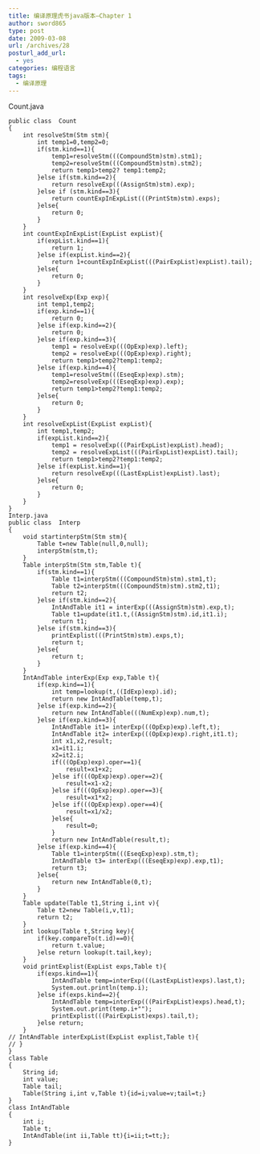 ```yaml
---
title: 编译原理虎书java版本–Chapter 1
author: sword865
type: post
date: 2009-03-08
url: /archives/28
posturl_add_url:
  - yes
categories: 编程语言
tags:
  - 编译原理
---
```

Count.java

    public class  Count
    {
        int resolveStm(Stm stm){
            int temp1=0,temp2=0;
            if(stm.kind==1){
                temp1=resolveStm(((CompoundStm)stm).stm1);
                temp2=resolveStm(((CompoundStm)stm).stm2);
                return temp1>temp2? temp1:temp2;
            }else if(stm.kind==2){
                return resolveExp(((AssignStm)stm).exp);
            }else if (stm.kind==3){
                return countExpInExpList(((PrintStm)stm).exps);
            }else{
                return 0;
            }
        }
        int countExpInExpList(ExpList expList){
            if(expList.kind==1){
                return 1;
            }else if(expList.kind==2){
                return 1+countExpInExpList(((PairExpList)expList).tail);
            }else{
                return 0;
            }
        }
        int resolveExp(Exp exp){
            int temp1,temp2;
            if(exp.kind==1){
                return 0;
            }else if(exp.kind==2){
                return 0;
            }else if(exp.kind==3){
                temp1 = resolveExp(((OpExp)exp).left);
                temp2 = resolveExp(((OpExp)exp).right);
                return temp1>temp2?temp1:temp2;
            }else if(exp.kind==4){
                temp1=resolveStm(((EseqExp)exp).stm);
                temp2=resolveExp(((EseqExp)exp).exp);
                return temp1>temp2?temp1:temp2;
            }else{
                return 0;
            }
        }
        int resolveExpList(ExpList expList){
            int temp1,temp2;
            if(expList.kind==2){
                temp1 = resolveExp(((PairExpList)expList).head);
                temp2 = resolveExpList(((PairExpList)expList).tail);
                return temp1>temp2?temp1:temp2;
            }else if(expList.kind==1){
                return resolveExp(((LastExpList)expList).last);
            }else{
                return 0;
            }
        }
    }
    Interp.java
    public class  Interp
    {
        void startinterpStm(Stm stm){
            Table t=new Table(null,0,null);
            interpStm(stm,t);
        }
        Table interpStm(Stm stm,Table t){
            if(stm.kind==1){
                Table t1=interpStm(((CompoundStm)stm).stm1,t);
                Table t2=interpStm(((CompoundStm)stm).stm2,t1);
                return t2;
            }else if(stm.kind==2){
                IntAndTable it1 = interExp(((AssignStm)stm).exp,t);
                Table t1=update(it1.t,((AssignStm)stm).id,it1.i);
                return t1;
            }else if(stm.kind==3){
                printExplist(((PrintStm)stm).exps,t);
                return t;
            }else{
                return t;
            }
        }
        IntAndTable interExp(Exp exp,Table t){
            if(exp.kind==1){
                int temp=lookup(t,((IdExp)exp).id);
                return new IntAndTable(temp,t);
            }else if(exp.kind==2){
                return new IntAndTable(((NumExp)exp).num,t);
            }else if(exp.kind==3){
                IntAndTable it1= interExp(((OpExp)exp).left,t);
                IntAndTable it2= interExp(((OpExp)exp).right,it1.t);
                int x1,x2,result;
                x1=it1.i;
                x2=it2.i;
                if(((OpExp)exp).oper==1){
                    result=x1+x2;
                }else if(((OpExp)exp).oper==2){
                    result=x1-x2;
                }else if(((OpExp)exp).oper==3){
                    result=x1*x2;
                }else if(((OpExp)exp).oper==4){
                    result=x1/x2;
                }else{
                    result=0;
                }
                return new IntAndTable(result,t);
            }else if(exp.kind==4){
                Table t1=interpStm(((EseqExp)exp).stm,t);
                IntAndTable t3= interExp(((EseqExp)exp).exp,t1);
                return t3;
            }else{
                return new IntAndTable(0,t);
            }
        }
        Table update(Table t1,String i,int v){
            Table t2=new Table(i,v,t1);
            return t2;
        }
        int lookup(Table t,String key){
            if(key.compareTo(t.id)==0){
                return t.value;
            }else return lookup(t.tail,key);
        }
        void printExplist(ExpList exps,Table t){
            if(exps.kind==1){
                IntAndTable temp=interExp(((LastExpList)exps).last,t);
                System.out.println(temp.i);
            }else if(exps.kind==2){
                IntAndTable temp=interExp(((PairExpList)exps).head,t);
                System.out.print(temp.i+"");
                printExplist(((PairExpList)exps).tail,t);
            }else return;
        }
    // IntAndTable interExpList(ExpList explist,Table t){
    // }
    }
    class Table
    {
        String id;
        int value;
        Table tail;
        Table(String i,int v,Table t){id=i;value=v;tail=t;}
    }
    class IntAndTable
    {
        int i;
        Table t;
        IntAndTable(int ii,Table tt){i=ii;t=tt;};
    }

